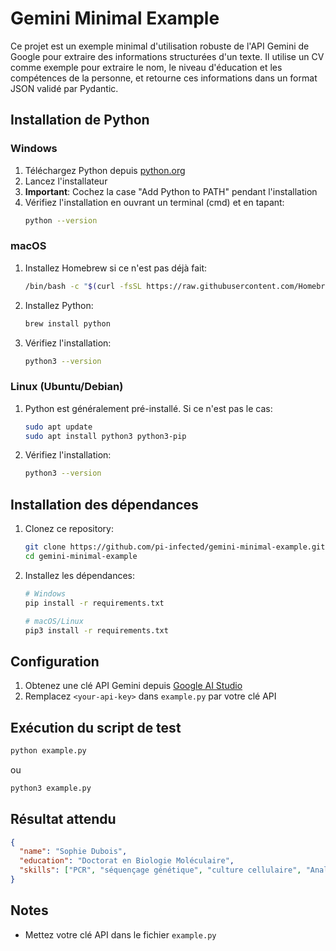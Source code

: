 # Gemini Minimal Example

Ce projet est un exemple minimal d'utilisation robuste de l'API Gemini de Google pour extraire des informations structurées d'un texte. Il utilise un CV comme exemple pour extraire le nom, le niveau d'éducation et les compétences de la personne, et retourne ces informations dans un format JSON validé par Pydantic.

## Installation de Python

### Windows
1. Téléchargez Python depuis [python.org](https://www.python.org/downloads/windows/)
2. Lancez l'installateur
3. **Important**: Cochez la case "Add Python to PATH" pendant l'installation
4. Vérifiez l'installation en ouvrant un terminal (cmd) et en tapant:
   ```bash
   python --version
   ```

### macOS
1. Installez Homebrew si ce n'est pas déjà fait:
   ```bash
   /bin/bash -c "$(curl -fsSL https://raw.githubusercontent.com/Homebrew/install/HEAD/install.sh)"
   ```
2. Installez Python:
   ```bash
   brew install python
   ```
3. Vérifiez l'installation:
   ```bash
   python3 --version
   ```

### Linux (Ubuntu/Debian)
1. Python est généralement pré-installé. Si ce n'est pas le cas:
   ```bash
   sudo apt update
   sudo apt install python3 python3-pip
   ```
2. Vérifiez l'installation:
   ```bash
   python3 --version
   ```

## Installation des dépendances

1. Clonez ce repository:
   ```bash
   git clone https://github.com/pi-infected/gemini-minimal-example.git
   cd gemini-minimal-example
   ```

2. Installez les dépendances:
   ```bash
   # Windows
   pip install -r requirements.txt

   # macOS/Linux
   pip3 install -r requirements.txt
   ```

## Configuration

1. Obtenez une clé API Gemini depuis [Google AI Studio](https://makersuite.google.com/app/apikey)
2. Remplacez `<your-api-key>` dans `example.py` par votre clé API

## Exécution du script de test

```bash
python example.py
```

ou

```bash
python3 example.py
```

## Résultat attendu

```json
{
  "name": "Sophie Dubois",
  "education": "Doctorat en Biologie Moléculaire",
  "skills": ["PCR", "séquençage génétique", "culture cellulaire", "Analyse de données biologiques", "Rédaction scientifique", "Gestion d'équipe de recherche"]
}
```

## Notes
- Mettez votre clé API dans le fichier `example.py`
